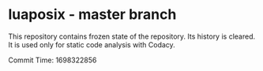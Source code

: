 # luaposix - master branch

This repository contains frozen state of the repository.
Its history is cleared. It is used only for static code
analysis with Codacy.

Commit Time: 1698322856